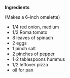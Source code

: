  __Ingredients__

(Makes a 6-inch omelette)
 
- 1/4 red onion, medium
- 1/2 Roma tomato
- 8 leaves of spinach
- 2 eggs
- 1 pinch salt
- 2 pinches of pepper
- 1-2 tablespoons hummus
- 1/2 leftover pizza
- oil for pan